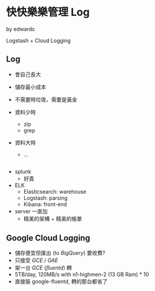 # 快快樂樂管理 Log
by edwardc

Logstash + Cloud Logging

## Log

- 會自己長大
- 儲存最小成本
- 不需要時垃圾，需要是黃金

- 資料少時
    - zip
    - grep
- 資料大時
    - ...

##

- splunk
    - 好貴
- ELK 
    - Elasticsearch: warehouse
    - Logstash: parsing
    - Kibana: front-end
- server 一直加
    - 精美的架構 + 精美的帳單

## Google Cloud Logging

- 儲存便宜但匯出 (to *BigQuery*) 要收費?
- 只接受 *GCE* / *GAE*
- 架一台 *GCE* (*fluentd*) 轉
- 5TB/day, 120MB/s with n1-highmen-2 (13 GB Ram) * 10
- 直接裝 google-fluentd, 轉的那台都省了

